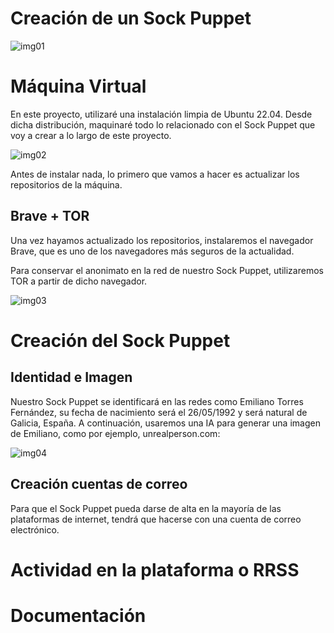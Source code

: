 # Creación de un Sock Puppet

![img01](https://github.com/AntonioPC94/Hacking-Etico-23-24/blob/39e0b0e1aa1f56a013a4541b851ab7060a9021f0/Pr%C3%A1cticas/img/img01.jpg)

# Máquina Virtual

En este proyecto, utilizaré una instalación limpia de Ubuntu 22.04. Desde dicha distribución, maquinaré todo lo relacionado con el Sock Puppet que voy a crear a lo largo de este proyecto.

![img02]()

Antes de instalar nada, lo primero que vamos a hacer es actualizar los repositorios de la máquina.

## Brave + TOR

Una vez hayamos actualizado los repositorios, instalaremos el navegador Brave, que es uno de los navegadores más seguros de la actualidad.

Para conservar el anonimato en la red de nuestro Sock Puppet, utilizaremos TOR a partir de dicho navegador.

![img03]()

# Creación del Sock Puppet

## Identidad e Imagen

Nuestro Sock Puppet se identificará en las redes como Emiliano Torres Fernández, su fecha de nacimiento será el 26/05/1992 y será natural de Galicia, España. A continuación, usaremos una IA para generar una imagen de Emiliano, como por ejemplo, unrealperson.com:

![img04]()

## Creación cuentas de correo

Para que el Sock Puppet pueda darse de alta en la mayoría de las plataformas de internet, tendrá que hacerse con una cuenta de correo electrónico.

# Actividad en la plataforma o RRSS

# Documentación

